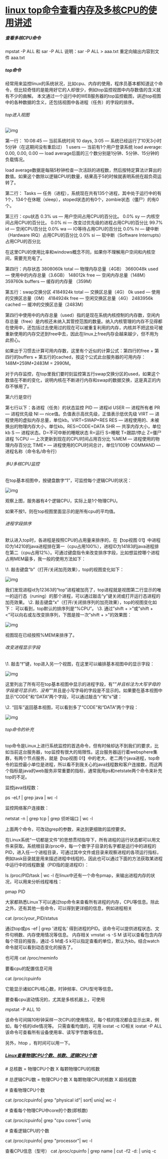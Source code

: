 # [linux top命令查看内存及多核CPU的使用讲述](https://www.cnblogs.com/dragonsuc/p/5512797.html)

 

 

##### 查看多核CPU命令

mpstat -P ALL 和 sar -P ALL 
说明：sar -P ALL > aaa.txt  重定向输出内容到文件 aaa.txt

 

##### top命令

经常用来监控linux的系统状况，比如cpu、内存的使用，程序员基本都知道这个命令，但比较奇怪的是能用好它的人却很少，例如top监控视图中内存数值的含义就有不少的曲解。
本文通过一个运行中的WEB服务器的top监控截图，讲述top视图中的各种数据的含义，还包括视图中各进程（任务）的字段的排序。

 

###### top进入视图

 ![img](https://images2015.cnblogs.com/blog/16027/201605/16027-20160520170518201-1978471079.png)

  第一行：
  10:08:45 — 当前系统时间
  10 days, 3:05 — 系统已经运行了10天3小时5分钟（在这期间没有重启过）
  1 users — 当前有1个用户登录系统
  load average: 0.00, 0.00, 0.00 — load average后面的三个数分别是1分钟、5分钟、15分钟的负载情况。

load average数据是每隔5秒钟检查一次活跃的进程数，然后按特定算法计算出的数值。如果这个数除以逻辑CPU的数量，结果高于5的时候就表明系统在超负荷运转了。

  第二行：
  Tasks — 任务（进程），系统现在共有135个进程，其中处于运行中的有1个，134个在休眠（sleep），stoped状态的有0个，zombie状态（僵尸）的有0个。

  第三行：cpu状态
  0.3% us — 用户空间占用CPU的百分比。
  0.0% sy — 内核空间占用CPU的百分比。
  0.0% ni — 改变过优先级的进程占用CPU的百分比
  99.7% id — 空闲CPU百分比
  0.0% wa — IO等待占用CPU的百分比
  0.0% hi — 硬中断（Hardware IRQ）占用CPU的百分比
  0.0% si — 软中断（Software Interrupts）占用CPU的百分比

在这里CPU的使用比率和windows概念不同，如果你不理解用户空间和内核空间，需要充充电了。

  第四行：内存状态
  3808060k total — 物理内存总量（4GB）
  3660048k used — 使用中的内存总量（3.6GB）
  148012k free — 空闲内存总量（148M）
  359760k buffers — 缓存的内存量 （359M）

  第五行：swap交换分区
  4184924k total — 交换区总量（4G）
  0k used — 使用的交换区总量（0M）
  4184924k free — 空闲交换区总量（4G）
  2483956k cached — 缓冲的交换区总量（2483M）

第四行中使用中的内存总量（used）指的是现在系统内核控制的内存数，空闲内存总量（free）是内核还未纳入其管控范围的数量。纳入内核管理的内存不见得都在使用中，还包括过去使用过的现在可以被重复利用的内存，内核并不把这些可被重新使用的内存交还到free中去，因此在linux上free内存会越来越少，但不用为此担心。

如果出于习惯去计算可用内存数，这里有个近似的计算公式：第四行的free + 第四行的buffers + 第五行的cached，按这个公式此台服务器的可用内存：148M+259M+2483M = 2990M。

对于内存监控，在top里我们要时刻监控第五行swap交换分区的used，如果这个数值在不断的变化，说明内核在不断进行内存和swap的数据交换，这是真正的内存不够用了。

 第六行是空行

  第七行以下：各进程（任务）的状态监控
  PID — 进程id
  USER — 进程所有者
  PR — 进程优先级
  NI — nice值。负值表示高优先级，正值表示低优先级
  VIRT — 进程使用的虚拟内存总量，单位kb。VIRT=SWAP+RES
  RES — 进程使用的、未被换出的物理内存大小，单位kb。RES=CODE+DATA
  SHR — 共享内存大小，单位kb
  S — 进程状态。D=不可中断的睡眠状态 R=运行 S=睡眠 T=跟踪/停止 Z=僵尸进程
  %CPU — 上次更新到现在的CPU时间占用百分比
  %MEM — 进程使用的物理内存百分比
  TIME+ — 进程使用的CPU时间总计，单位1/100秒
  COMMAND — 进程名称（命令名/命令行）

 

###### 多U多核CPU监控

 

在top基本视图中，按键盘数字“1”，可监控每个逻辑CPU的状况：

 ![img](img/16027-20160520170601998-947560755.png)

观察上图，服务器有4个逻辑CPU，实际上是1个物理CPU。

如果不按1，则在top视图里面显示的是所有cpu的平均值。

###### 进程字段排序

默认进入top时，各进程是按照CPU的占用量来排序的，在【top视图 01】中进程ID为14210的java进程排在第一（cpu占用100%），进程ID为14183的java进程排在第二（cpu占用12%）。可通过键盘指令来改变排序字段，比如想监控哪个进程占用MEM最多，我一般的使用方法如下：

\1. 敲击键盘“b”（打开/关闭加亮效果），top的视图变化如下：

  ![img](img/16027-20160520170619748-1167793600.png)

我们发现进程id为12363的“top”进程被加亮了，top进程就是视图第二行显示的唯一的运行态（runing）的那个进程，可以通过敲击“y”键关闭或打开运行态进程的加亮效果。
\2. 敲击键盘“x”（打开/关闭排序列的加亮效果），top的视图变化如下：
可以看到，top默认的排序列是“%CPU”。
\3. 通过”shift + >”或”shift + <”可以向右或左改变排序列，下图是按一次”shift + >”的效果图：

 ![img](img/16027-20160520170639419-1365814857.png)

视图现在已经按照%MEM来排序了。

###### 改变进程显示字段

\1. 敲击“f”键，top进入另一个视图，在这里可以编排基本视图中的显示字段：

 ![img](img/16027-20160520170651982-1680445705.png)

 

这里列出了所有可在top基本视图中显示的进程字段，有”*”并且标注为大写字母的字段是可显示的，没有”*”并且是小写字母的字段是不显示的。如果要在基本视图中显示“CODE”和“DATA”两个字段，可以通过敲击“r”和“s”键：

 

 \2. “回车”返回基本视图，可以看到多了“CODE”和“DATA”两个字段：

 ![img](img/16027-20160520170703669-112634148.png)

 

 

###### top命令的补充

top命令是Linux上进行系统监控的首选命令，但有时候却达不到我们的要求，比如当前这台服务器，top监控有很大的局限性。这台服务器运行着websphere集群，有两个节点服务，就是【top视图 01】中的老大、老二两个java进程，top命令的监控最小单位是进程，所以看不到我关心的java线程数和客户连接数，而这两个指标是java的web服务非常重要的指标，通常我用ps和netstate两个命令来补充top的不足。

 监控java线程数：

ps -eLf | grep java | wc -l

监控网络客户连接数：

netstat -n | grep tcp | grep 侦听端口 | wc -l

上面两个命令，可改动grep的参数，来达到更细致的监控要求。

在Linux系统“一切都是文件”的思想贯彻指导下，所有进程的运行状态都可以用文件来获取。系统根目录/proc中，每一个数字子目录的名字都是运行中的进程的PID，进入任一个进程目录，可通过其中文件或目录来观察进程的各项运行指标，例如task目录就是用来描述进程中线程的，因此也可以通过下面的方法获取某进程中运行中的线程数量（PID指的是进程ID）：

ls /proc/PID/task | wc -l
在linux中还有一个命令pmap，来输出进程内存的状况，可以用来分析线程堆栈：

 pmap PID

大家都熟悉Linux下可以通过top命令来查看所有进程的内存，CPU等信息。除此之外，还有其他一些命令，可以得到更详细的信息，例如进程相关

cat /proc/your_PID/status 

通过top或ps -ef | grep '进程名' 得到进程的PID。该命令可以提供进程状态、文件句柄数、内存使用情况等信息。
内存相关
  vmstat -s -S M 
该可以查看包含内存每个项目的报告，通过-S M或-S k可以指定查看的单位，默认为kb。结合watch命令就可以看到动态变化的报告了。

也可用 cat /proc/meminfo 

要看cpu的配置信息可用

cat /proc/cpuinfo 

它能显示诸如CPU核心数，时钟频率、CPU型号等信息。

要查看cpu波动情况的，尤其是多核机器上，可使用

mpstat -P ALL 10 

该命令可间隔10秒钟采样一次CPU的使用情况，每个核的情况都会显示出来，例如，每个核的idle情况等。
只需查看均值的，可用
  iostat -c 
IO相关
  iostat -P ALL 
该命令可查看所有设备使用率、读写字节数等信息。

另外，htop ，有时间可以用一下。

 

 

##### [Linux查看物理CPU个数、核数、逻辑CPU个数](http://www.cnblogs.com/emanlee/p/3587571.html)

\# 总核数 = 物理CPU个数 X 每颗物理CPU的核数

\# 总逻辑CPU数 = 物理CPU个数 X 每颗物理CPU的核数 X 超线程数

 

\# 查看物理CPU个数

cat /proc/cpuinfo| grep "physical id"| sort| uniq| wc -l

 

\# 查看每个物理CPU中core的个数(即核数)

cat /proc/cpuinfo| grep "cpu cores"| uniq

 

\# 查看逻辑CPU的个数

cat /proc/cpuinfo| grep "processor"| wc -l

 

 查看CPU信息（型号）
cat /proc/cpuinfo | grep name | cut -f2 -d: | uniq -c